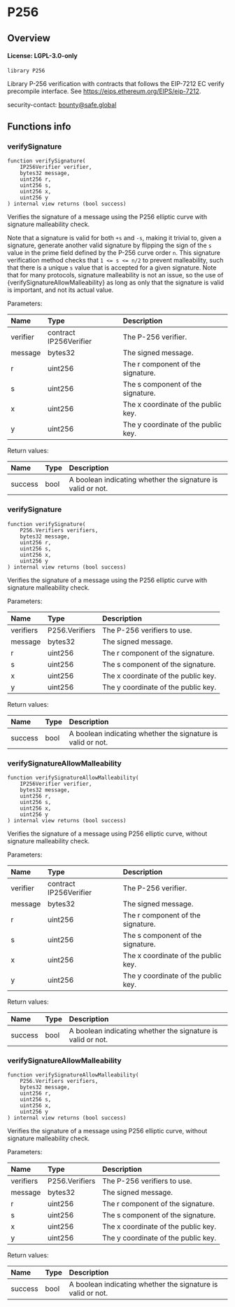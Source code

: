 # P256

## Overview

#### License: LGPL-3.0-only

```solidity
library P256
```

Library P-256 verification with contracts that follows the EIP-7212 EC verify precompile
interface. See <https://eips.ethereum.org/EIPS/eip-7212>.

security-contact: bounty@safe.global
## Functions info

### verifySignature

```solidity
function verifySignature(
    IP256Verifier verifier,
    bytes32 message,
    uint256 r,
    uint256 s,
    uint256 x,
    uint256 y
) internal view returns (bool success)
```

Verifies the signature of a message using the P256 elliptic curve with signature
malleability check.

Note that a signature is valid for both `+s` and `-s`, making it trivial to, given a
signature, generate another valid signature by flipping the sign of the `s` value in the
prime field defined by the P-256 curve order `n`. This signature verification method checks
that `1 <= s <= n/2` to prevent malleability, such that there is a unique `s` value that is
accepted for a given signature. Note that for many protocols, signature malleability is not
an issue, so the use of {verifySignatureAllowMalleability} as long as only that the signature
is valid is important, and not its actual value.


Parameters:

| Name     | Type                   | Description                          |
| :------- | :--------------------- | :----------------------------------- |
| verifier | contract IP256Verifier | The P-256 verifier.                  |
| message  | bytes32                | The signed message.                  |
| r        | uint256                | The r component of the signature.    |
| s        | uint256                | The s component of the signature.    |
| x        | uint256                | The x coordinate of the public key.  |
| y        | uint256                | The y coordinate of the public key.  |


Return values:

| Name    | Type | Description                                                 |
| :------ | :--- | :---------------------------------------------------------- |
| success | bool | A boolean indicating whether the signature is valid or not. |

### verifySignature

```solidity
function verifySignature(
    P256.Verifiers verifiers,
    bytes32 message,
    uint256 r,
    uint256 s,
    uint256 x,
    uint256 y
) internal view returns (bool success)
```

Verifies the signature of a message using the P256 elliptic curve with signature
malleability check.


Parameters:

| Name      | Type           | Description                          |
| :-------- | :------------- | :----------------------------------- |
| verifiers | P256.Verifiers | The P-256 verifiers to use.          |
| message   | bytes32        | The signed message.                  |
| r         | uint256        | The r component of the signature.    |
| s         | uint256        | The s component of the signature.    |
| x         | uint256        | The x coordinate of the public key.  |
| y         | uint256        | The y coordinate of the public key.  |


Return values:

| Name    | Type | Description                                                 |
| :------ | :--- | :---------------------------------------------------------- |
| success | bool | A boolean indicating whether the signature is valid or not. |

### verifySignatureAllowMalleability

```solidity
function verifySignatureAllowMalleability(
    IP256Verifier verifier,
    bytes32 message,
    uint256 r,
    uint256 s,
    uint256 x,
    uint256 y
) internal view returns (bool success)
```

Verifies the signature of a message using P256 elliptic curve, without signature
malleability check.


Parameters:

| Name     | Type                   | Description                          |
| :------- | :--------------------- | :----------------------------------- |
| verifier | contract IP256Verifier | The P-256 verifier.                  |
| message  | bytes32                | The signed message.                  |
| r        | uint256                | The r component of the signature.    |
| s        | uint256                | The s component of the signature.    |
| x        | uint256                | The x coordinate of the public key.  |
| y        | uint256                | The y coordinate of the public key.  |


Return values:

| Name    | Type | Description                                                 |
| :------ | :--- | :---------------------------------------------------------- |
| success | bool | A boolean indicating whether the signature is valid or not. |

### verifySignatureAllowMalleability

```solidity
function verifySignatureAllowMalleability(
    P256.Verifiers verifiers,
    bytes32 message,
    uint256 r,
    uint256 s,
    uint256 x,
    uint256 y
) internal view returns (bool success)
```

Verifies the signature of a message using P256 elliptic curve, without signature
malleability check.


Parameters:

| Name      | Type           | Description                          |
| :-------- | :------------- | :----------------------------------- |
| verifiers | P256.Verifiers | The P-256 verifiers to use.          |
| message   | bytes32        | The signed message.                  |
| r         | uint256        | The r component of the signature.    |
| s         | uint256        | The s component of the signature.    |
| x         | uint256        | The x coordinate of the public key.  |
| y         | uint256        | The y coordinate of the public key.  |


Return values:

| Name    | Type | Description                                                 |
| :------ | :--- | :---------------------------------------------------------- |
| success | bool | A boolean indicating whether the signature is valid or not. |
